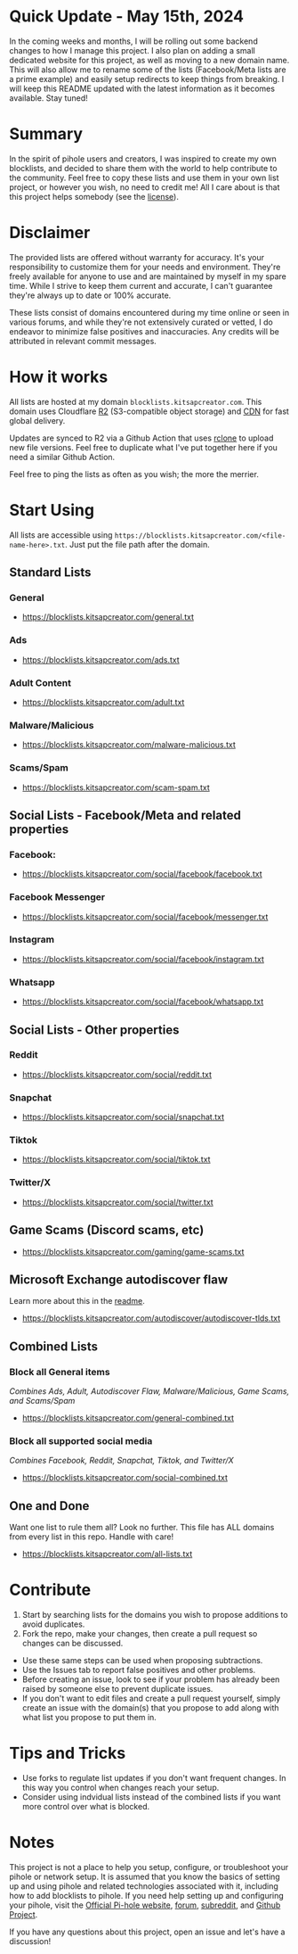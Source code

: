 # Quick Update - May 15th, 2024

In the coming weeks and months, I will be rolling out some backend changes to how I manage this project. I also plan on adding a small dedicated website for this project, as well as moving to a new domain name. This will also allow me to rename some of the lists (Facebook/Meta lists are a prime example) and easily setup redirects to keep things from breaking. I will keep this README updated with the latest information as it becomes available. Stay tuned!

# Summary

In the spirit of pihole users and creators, I was inspired to create my own blocklists, and decided to share them with the world to help contribute to the community. Feel free to copy these lists and use them in your own list project, or however you wish, no need to credit me! All I care about is that this project helps somebody (see the [license](/LICENSE)).

# Disclaimer

The provided lists are offered without warranty for accuracy. It's your responsibility to customize them for your needs and environment. They're freely available for anyone to use and are maintained by myself in my spare time. While I strive to keep them current and accurate, I can't guarantee they're always up to date or 100% accurate.

These lists consist of domains encountered during my time online or seen in various forums, and while they're not extensively curated or vetted, I do endeavor to minimize false positives and inaccuracies. Any credits will be attributed in relevant commit messages.

# How it works

All lists are hosted at my domain `blocklists.kitsapcreator.com`. This domain uses Cloudflare [R2](https://www.cloudflare.com/products/r2/) (S3-compatible object storage) and [CDN](https://www.cloudflare.com/cdn/) for fast global delivery.

Updates are synced to R2 via a Github Action that uses [rclone](https://rclone.org/) to upload new file versions. Feel free to duplicate what I've put together here if you need a similar Github Action.

Feel free to ping the lists as often as you wish; the more the merrier.

# Start Using

All lists are accessible using `https://blocklists.kitsapcreator.com/<file-name-here>.txt`. Just put the file path after the domain.

## Standard Lists

### General

- https://blocklists.kitsapcreator.com/general.txt

### Ads

- https://blocklists.kitsapcreator.com/ads.txt

### Adult Content

- https://blocklists.kitsapcreator.com/adult.txt

### Malware/Malicious

- https://blocklists.kitsapcreator.com/malware-malicious.txt

### Scams/Spam

- https://blocklists.kitsapcreator.com/scam-spam.txt

## Social Lists - Facebook/Meta and related properties

### Facebook:

- https://blocklists.kitsapcreator.com/social/facebook/facebook.txt

### Facebook Messenger

- https://blocklists.kitsapcreator.com/social/facebook/messenger.txt

### Instagram

- https://blocklists.kitsapcreator.com/social/facebook/instagram.txt

### Whatsapp

- https://blocklists.kitsapcreator.com/social/facebook/whatsapp.txt

## Social Lists - Other properties

### Reddit

- https://blocklists.kitsapcreator.com/social/reddit.txt

### Snapchat

- https://blocklists.kitsapcreator.com/social/snapchat.txt

### Tiktok

- https://blocklists.kitsapcreator.com/social/tiktok.txt

### Twitter/X

- https://blocklists.kitsapcreator.com/social/twitter.txt

## Game Scams (Discord scams, etc)

- https://blocklists.kitsapcreator.com/gaming/game-scams.txt

## Microsoft Exchange autodiscover flaw

Learn more about this in the [readme](autodiscover/readme.md).

- https://blocklists.kitsapcreator.com/autodiscover/autodiscover-tlds.txt

## Combined Lists

### Block all General items

_Combines Ads, Adult, Autodiscover Flaw, Malware/Malicious, Game Scams, and Scams/Spam_

- https://blocklists.kitsapcreator.com/general-combined.txt

### Block all supported social media

_Combines Facebook, Reddit, Snapchat, Tiktok, and Twitter/X_

- https://blocklists.kitsapcreator.com/social-combined.txt

## One and Done

Want one list to rule them all? Look no further. This file has ALL domains from every list in this repo. Handle with care!

- https://blocklists.kitsapcreator.com/all-lists.txt

# Contribute

1. Start by searching lists for the domains you wish to propose additions to avoid duplicates.
2. Fork the repo, make your changes, then create a pull request so changes can be discussed.

- Use these same steps can be used when proposing subtractions.
- Use the Issues tab to report false positives and other problems.
- Before creating an issue, look to see if your problem has already been raised by someone else to prevent duplicate issues.
- If you don't want to edit files and create a pull request yourself, simply create an issue with the domain(s) that you propose to add along with what list you propose to put them in.

# Tips and Tricks

- Use forks to regulate list updates if you don't want frequent changes. In this way you control when changes reach your setup.
- Consider using indvidual lists instead of the combined lists if you want more control over what is blocked.

# Notes

This project is not a place to help you setup, configure, or troubleshoot your pihole or network setup. It is assumed that you know the basics of setting up and using pihole and related technologies associated with it, including how to add blocklists to pihole. If you need help setting up and configuring your pihole, visit the [Official Pi-hole website](https://pi-hole.net/), [forum](https://discourse.pi-hole.net/), [subreddit](https://www.reddit.com/r/pihole/), and [Github Project](https://github.com/pi-hole/pi-hole).

If you have any questions about this project, open an issue and let's have a discussion!
